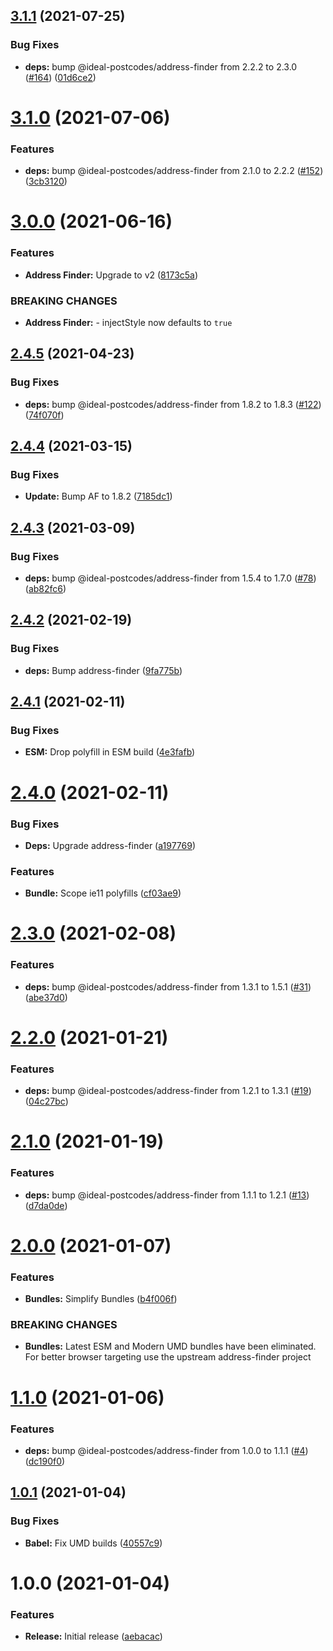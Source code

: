 ## [3.1.1](https://github.com/ideal-postcodes/address-finder-bundled/compare/3.1.0...3.1.1) (2021-07-25)


### Bug Fixes

* **deps:** bump @ideal-postcodes/address-finder from 2.2.2 to 2.3.0 ([#164](https://github.com/ideal-postcodes/address-finder-bundled/issues/164)) ([01d6ce2](https://github.com/ideal-postcodes/address-finder-bundled/commit/01d6ce29203c59311aeb146ea90aa9d18d8adba9))

# [3.1.0](https://github.com/ideal-postcodes/address-finder-bundled/compare/3.0.0...3.1.0) (2021-07-06)


### Features

* **deps:** bump @ideal-postcodes/address-finder from 2.1.0 to 2.2.2 ([#152](https://github.com/ideal-postcodes/address-finder-bundled/issues/152)) ([3cb3120](https://github.com/ideal-postcodes/address-finder-bundled/commit/3cb31202b6a6a3158a8e509ba91be6c65781bcc1))

# [3.0.0](https://github.com/ideal-postcodes/address-finder-bundled/compare/2.4.5...3.0.0) (2021-06-16)


### Features

* **Address Finder:** Upgrade to v2 ([8173c5a](https://github.com/ideal-postcodes/address-finder-bundled/commit/8173c5a870c6caf64e683d0a29cf0948deacafe4))


### BREAKING CHANGES

* **Address Finder:** - injectStyle now defaults to `true`

## [2.4.5](https://github.com/ideal-postcodes/address-finder-bundled/compare/2.4.4...2.4.5) (2021-04-23)


### Bug Fixes

* **deps:** bump @ideal-postcodes/address-finder from 1.8.2 to 1.8.3 ([#122](https://github.com/ideal-postcodes/address-finder-bundled/issues/122)) ([74f070f](https://github.com/ideal-postcodes/address-finder-bundled/commit/74f070f5f772f2978d2ad1cde6888bdde2dc17e9))

## [2.4.4](https://github.com/ideal-postcodes/address-finder-bundled/compare/2.4.3...2.4.4) (2021-03-15)


### Bug Fixes

* **Update:** Bump AF to 1.8.2 ([7185dc1](https://github.com/ideal-postcodes/address-finder-bundled/commit/7185dc17b1e5f3612153d727a405170ff0b5704e))

## [2.4.3](https://github.com/ideal-postcodes/address-finder-bundled/compare/2.4.2...2.4.3) (2021-03-09)


### Bug Fixes

* **deps:** bump @ideal-postcodes/address-finder from 1.5.4 to 1.7.0 ([#78](https://github.com/ideal-postcodes/address-finder-bundled/issues/78)) ([ab82fc6](https://github.com/ideal-postcodes/address-finder-bundled/commit/ab82fc625862388db010032278409e3c32f5adf2))

## [2.4.2](https://github.com/ideal-postcodes/address-finder-bundled/compare/2.4.1...2.4.2) (2021-02-19)


### Bug Fixes

* **deps:** Bump address-finder ([9fa775b](https://github.com/ideal-postcodes/address-finder-bundled/commit/9fa775b2afe019609737b765885e259f697ebb1d))

## [2.4.1](https://github.com/ideal-postcodes/address-finder-bundled/compare/2.4.0...2.4.1) (2021-02-11)


### Bug Fixes

* **ESM:** Drop polyfill in ESM build ([4e3fafb](https://github.com/ideal-postcodes/address-finder-bundled/commit/4e3fafb0c7e4a323aa97c08ec61712f0624628e3))

# [2.4.0](https://github.com/ideal-postcodes/address-finder-bundled/compare/2.3.0...2.4.0) (2021-02-11)


### Bug Fixes

* **Deps:** Upgrade address-finder ([a197769](https://github.com/ideal-postcodes/address-finder-bundled/commit/a19776927043279e0f0a953a86bf56c7ba5dfa09))


### Features

* **Bundle:** Scope ie11 polyfills ([cf03ae9](https://github.com/ideal-postcodes/address-finder-bundled/commit/cf03ae99ea0459bba469ff8f26aa42803b9a5efb))

# [2.3.0](https://github.com/ideal-postcodes/address-finder-bundled/compare/2.2.0...2.3.0) (2021-02-08)


### Features

* **deps:** bump @ideal-postcodes/address-finder from 1.3.1 to 1.5.1 ([#31](https://github.com/ideal-postcodes/address-finder-bundled/issues/31)) ([abe37d0](https://github.com/ideal-postcodes/address-finder-bundled/commit/abe37d049a73e095ed3014371bc62a254e91ab44))

# [2.2.0](https://github.com/ideal-postcodes/address-finder-bundled/compare/2.1.0...2.2.0) (2021-01-21)


### Features

* **deps:** bump @ideal-postcodes/address-finder from 1.2.1 to 1.3.1 ([#19](https://github.com/ideal-postcodes/address-finder-bundled/issues/19)) ([04c27bc](https://github.com/ideal-postcodes/address-finder-bundled/commit/04c27bc517c49a39011e2b4973bbda5ee7849317))

# [2.1.0](https://github.com/ideal-postcodes/address-finder-bundled/compare/2.0.0...2.1.0) (2021-01-19)


### Features

* **deps:** bump @ideal-postcodes/address-finder from 1.1.1 to 1.2.1 ([#13](https://github.com/ideal-postcodes/address-finder-bundled/issues/13)) ([d7da0de](https://github.com/ideal-postcodes/address-finder-bundled/commit/d7da0de1d27b7b6f60364ea7022caf617089c2f5))

# [2.0.0](https://github.com/ideal-postcodes/address-finder-bundled/compare/1.1.0...2.0.0) (2021-01-07)


### Features

* **Bundles:** Simplify Bundles ([b4f006f](https://github.com/ideal-postcodes/address-finder-bundled/commit/b4f006f70535a897366bceb14ec18039f3cf916c))


### BREAKING CHANGES

* **Bundles:** Latest ESM and Modern UMD bundles have been eliminated.
For better browser targeting use the upstream address-finder project

# [1.1.0](https://github.com/ideal-postcodes/address-finder-bundled/compare/1.0.1...1.1.0) (2021-01-06)


### Features

* **deps:** bump @ideal-postcodes/address-finder from 1.0.0 to 1.1.1 ([#4](https://github.com/ideal-postcodes/address-finder-bundled/issues/4)) ([dc190f0](https://github.com/ideal-postcodes/address-finder-bundled/commit/dc190f04a9bfc9eb465ed8bdb03a171298fa3673))

## [1.0.1](https://github.com/ideal-postcodes/address-finder-bundled/compare/1.0.0...1.0.1) (2021-01-04)


### Bug Fixes

* **Babel:** Fix UMD builds ([40557c9](https://github.com/ideal-postcodes/address-finder-bundled/commit/40557c92a45d36d73f8da2d3f430d82edddec344))

# 1.0.0 (2021-01-04)


### Features

* **Release:** Initial release ([aebacac](https://github.com/ideal-postcodes/address-finder-bundled/commit/aebacac6cc4742e914629573eea97a77bcfbfada))
